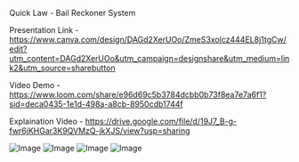 Quick Law - Bail Reckoner System

Presentation Link - https://www.canva.com/design/DAGd2XerUOo/ZmeS3xolcz444EL8j1tgCw/edit?utm_content=DAGd2XerUOo&utm_campaign=designshare&utm_medium=link2&utm_source=sharebutton

Video Demo - https://www.loom.com/share/e96d69c5b3784dcbb0b73f8ea7e7a6f1?sid=deca0435-1e1d-498a-a8cb-8950cdb1744f

Explaination Video - https://drive.google.com/file/d/19J7_B-g-fwr6jKHGar3K9QVMzQ-jkXJS/view?usp=sharing

![Image](https://github.com/user-attachments/assets/d018658c-cd5d-4a80-a55d-3a640b34b466)
![Image](https://github.com/user-attachments/assets/a09940a6-8f04-4e2f-8816-5ab1c44ded01)
![Image](https://github.com/user-attachments/assets/5eec5956-766b-4e07-827f-182897eee81c)
![Image](https://github.com/user-attachments/assets/9129b621-6438-4dda-a366-df7a7343a3d2)
